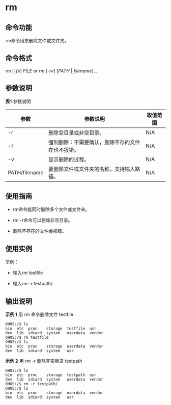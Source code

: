 # rm


## 命令功能

rm命令用来删除文件或文件夹。


## 命令格式

rm [_-fv_] _FILE or rm_ [_-rv_] [_PATH_ | _filename_]...


## 参数说明

  **表1** 参数说明

| 参数 | 参数说明 | 取值范围 | 
| -------- | -------- | -------- |
| -r | 删除空目录或非空目录。 | N/A | 
| -f | 强制删除：不需要确认，删除不存的文件在也不报错。 | N/A | 
| -v | 显示删除的过程。 | N/A | 
| PATH/filename | 要删除文件或文件夹的名称，支持输入路径。 | N/A | 


## 使用指南

- rm命令能同时删除多个文件或文件夹。

- rm -r命令可以删除非空目录。

- 删除不存在的文件会报错。


## 使用实例

举例：

- 输入rm testfile

- 输入rm -r testpath/


## 输出说明

**示例 1** 用 rm 命令删除文件 testfile

  
```
OHOS:/$ ls
bin  etc  proc    storage  testfile  usr
dev  lib  sdcard  system   userdata  vendor
OHOS:/$ rm testfile
OHOS:/$ ls
bin  etc  proc    storage  userdata  vendor
dev  lib  sdcard  system   usr
```

**示例 2** 用 rm -r 删除非空目录 testpath

  
```
OHOS:/$ ls
bin  etc  proc    storage  testpath  usr
dev  lib  sdcard  system   userdata  vendor
OHOS:/$ rm -r testpath/
OHOS:/$ ls
bin  etc  proc    storage  userdata  vendor
dev  lib  sdcard  system   usr
```
